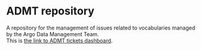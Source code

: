 # ADMT repository
A repository for the management of issues related to vocabularies managed by the Argo Data Management Team.  
This is [the link to ADMT tickets dashboard](https://github.com/orgs/OneArgo/projects/1). 
